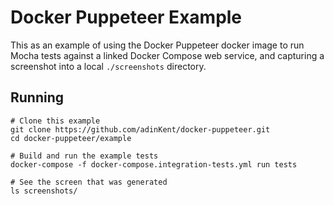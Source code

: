 # Docker Puppeteer Example

This as an example of using the Docker Puppeteer docker image to run Mocha tests against a linked Docker Compose web service, and capturing a screenshot into a local `./screenshots` directory.

## Running

```shell
# Clone this example
git clone https://github.com/adinKent/docker-puppeteer.git
cd docker-puppeteer/example

# Build and run the example tests
docker-compose -f docker-compose.integration-tests.yml run tests

# See the screen that was generated
ls screenshots/
```
